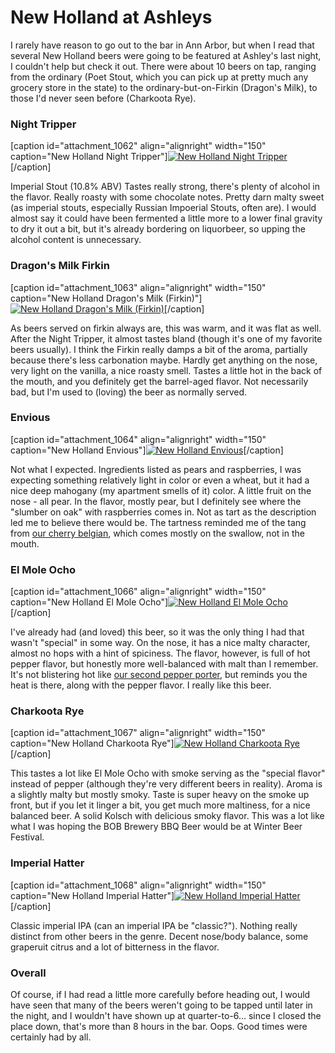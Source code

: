 New Holland at Ashleys
======================

I rarely have reason to go out to the bar in Ann Arbor, but when I read that several New Holland beers were going to be featured at Ashley's last night, I couldn't help but check it out. There were about 10 beers on tap, ranging from the ordinary (Poet Stout, which you can pick up at pretty much any grocery store in the state) to the ordinary-but-on-Firkin (Dragon's Milk), to those I'd never seen before (Charkoota Rye).

### Night Tripper

\[caption id="attachment\_1062" align="alignright" width="150" caption="New Holland Night Tripper"\][![New Holland Night Tripper](http://www.yeastboundanddown.com/wp-content/uploads/2011/04/IMG_2904-150x150.jpg "New Holland Night Tripper")](http://www.yeastboundanddown.com/wp-content/uploads/2011/04/IMG_2904.jpg)\[/caption\]

Imperial Stout (10.8% ABV) Tastes really strong, there's plenty of alcohol in the flavor. Really roasty with some chocolate notes. Pretty darn malty sweet (as imperial stouts, especially Russian Impoerial Stouts, often are). I would almost say it could have been fermented a little more to a lower final gravity to dry it out a bit, but it's already bordering on liquorbeer, so upping the alcohol content is unnecessary.

### Dragon's Milk Firkin

\[caption id="attachment\_1063" align="alignright" width="150" caption="New Holland Dragon's Milk (Firkin)"\][![New Holland Dragon's Milk (Firkin)](http://www.yeastboundanddown.com/wp-content/uploads/2011/04/IMG_2905-150x150.jpg "New Holland Dragon's Milk (Firkin)")](http://www.yeastboundanddown.com/wp-content/uploads/2011/04/IMG_2905.jpg)\[/caption\]

As beers served on firkin always are, this was warm, and it was flat as well. After the Night Tripper, it almost tastes bland (though it's one of my favorite beers usually). I think the Firkin really damps a bit of the aroma, partially because there's less carbonation maybe. Hardly get anything on the nose, very light on the vanilla, a nice roasty smell. Tastes a little hot in the back of the mouth, and you definitely get the barrel-aged flavor. Not necessarily bad, but I'm used to (loving) the beer as normally served.

### Envious

\[caption id="attachment\_1064" align="alignright" width="150" caption="New Holland Envious"\][![New Holland Envious](http://www.yeastboundanddown.com/wp-content/uploads/2011/04/IMG_2908-150x150.jpg "New Holland Envious")](http://www.yeastboundanddown.com/wp-content/uploads/2011/04/IMG_2908.jpg)\[/caption\]

Not what I expected. Ingredients listed as pears and raspberries, I was expecting something relatively light in color or even a wheat, but it had a nice deep mahogany (my apartment smells of it) color. A little fruit on the nose - all pear. In the flavor, mostly pear, but I definitely see where the "slumber on oak" with raspberries comes in. Not as tart as the description led me to believe there would be. The tartness reminded me of the tang from [our cherry belgian](http://www.yeastboundanddown.com/2010/08/belgian-sour-ale-brah/ "Belgian Sour Ale, brah."), which comes mostly on the swallow, not in the mouth.

### El Mole Ocho

\[caption id="attachment\_1066" align="alignright" width="150" caption="New Holland El Mole Ocho"\][![New Holland El Mole Ocho](http://www.yeastboundanddown.com/wp-content/uploads/2011/04/IMG_2910-150x150.jpg "New Holland El Mole Ocho")](http://www.yeastboundanddown.com/wp-content/uploads/2011/04/IMG_2910.jpg)\[/caption\]

I've already had (and loved) this beer, so it was the only thing I had that wasn't "special" in some way. On the nose, it has a nice malty character, almost no hops with a hint of spiciness. The flavor, however, is full of hot pepper flavor, but honestly more well-balanced with malt than I remember. It's not blistering hot like [our second pepper porter](http://www.yeastboundanddown.com/2010/09/pepper-porter-v2-0/ "Pepper Porter v2.0"), but reminds you the heat is there, along with the pepper flavor. I really like this beer.

### Charkoota Rye

\[caption id="attachment\_1067" align="alignright" width="150" caption="New Holland Charkoota Rye"\][![New Holland Charkoota Rye](http://www.yeastboundanddown.com/wp-content/uploads/2011/04/IMG_2915-150x150.jpg "New Holland Charkoota Rye")](http://www.yeastboundanddown.com/wp-content/uploads/2011/04/IMG_2915.jpg)\[/caption\]

This tastes a lot like El Mole Ocho with smoke serving as the "special flavor" instead of pepper (although they're very different beers in reality). Aroma is a slightly malty but mostly smoky. Taste is super heavy on the smoke up front, but if you let it linger a bit, you get much more maltiness, for a nice balanced beer. A solid Kolsch with delicious smoky flavor. This was a lot like what I was hoping the BOB Brewery BBQ Beer would be at Winter Beer Festival.

### Imperial Hatter

\[caption id="attachment\_1068" align="alignright" width="150" caption="New Holland Imperial Hatter"\][![New Holland Imperial Hatter](http://www.yeastboundanddown.com/wp-content/uploads/2011/04/IMG_2918-150x150.jpg "New Holland Imperial Hatter")](http://www.yeastboundanddown.com/wp-content/uploads/2011/04/IMG_2918.jpg)\[/caption\]

Classic imperial IPA (can an imperial IPA be "classic?"). Nothing really distinct from other beers in the genre. Decent nose/body balance, some graperuit citrus and a lot of bitterness in the flavor.

### Overall

Of course, if I had read a little more carefully before heading out, I would have seen that many of the beers weren't going to be tapped until later in the night, and I wouldn't have shown up at quarter-to-6... since I closed the place down, that's more than 8 hours in the bar. Oops. Good times were certainly had by all.